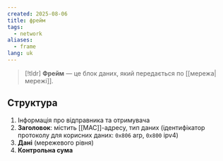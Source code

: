 ```yaml
---
created: 2025-08-06
title: фрейм
tags:
  - network
aliases:
  - frame
lang: uk
---
```

> [!tldr]
> **Фрейм** — це блок даних, який передається по [[мережа|мережі]].

##  Структура

1. Інформація про відправника та отримувача
2. **Заголовок**: містить [[MAC]]-адресу, тип даних (ідентифікатор протоколу для корисних даних: `0x806` arp, `0x800` ipv4)
3. **Дані** (мережевого рівня)
4. **Контрольна сума** 